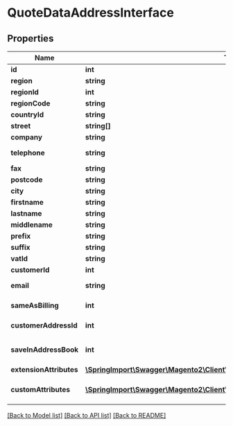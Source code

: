 # QuoteDataAddressInterface

## Properties
Name | Type | Description | Notes
------------ | ------------- | ------------- | -------------
**id** | **int** | Id | [optional] 
**region** | **string** | Region name | 
**regionId** | **int** | Region id | 
**regionCode** | **string** | Region code | 
**countryId** | **string** | Country id | 
**street** | **string[]** | Street | 
**company** | **string** | Company | [optional] 
**telephone** | **string** | Telephone number | 
**fax** | **string** | Fax number | [optional] 
**postcode** | **string** | Postcode | 
**city** | **string** | City name | 
**firstname** | **string** | First name | 
**lastname** | **string** | Last name | 
**middlename** | **string** | Middle name | [optional] 
**prefix** | **string** | Prefix | [optional] 
**suffix** | **string** | Suffix | [optional] 
**vatId** | **string** | Vat id | [optional] 
**customerId** | **int** | Customer id | [optional] 
**email** | **string** | Billing/shipping email | 
**sameAsBilling** | **int** | Same as billing flag | [optional] 
**customerAddressId** | **int** | Customer address id | [optional] 
**saveInAddressBook** | **int** | Save in address book flag | [optional] 
**extensionAttributes** | [**\SpringImport\Swagger\Magento2\Client\Model\QuoteDataAddressExtensionInterface**](QuoteDataAddressExtensionInterface.md) |  | [optional] 
**customAttributes** | [**\SpringImport\Swagger\Magento2\Client\Model\FrameworkAttributeInterface[]**](FrameworkAttributeInterface.md) | Custom attributes values. | [optional] 

[[Back to Model list]](../README.md#documentation-for-models) [[Back to API list]](../README.md#documentation-for-api-endpoints) [[Back to README]](../README.md)


